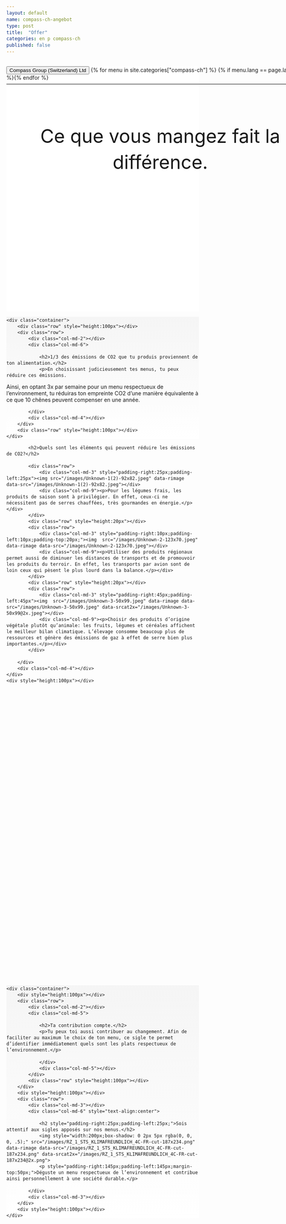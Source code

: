 ```yaml
---
layout: default
name: compass-ch-angebot
type: post
title:  "Offer"
categories: en p compass-ch
published: false
---
```

<div id="skrollr-body">
<div style="background-color: #fff;">
	<div class="container-hero container-hero-1 clearfix" style="background-image: url('/images/Unknown(2).jpeg'); background-repeat: no-repeat; background-size: 500px 229px;background-position: 50% 85%;background-color: #fff;height: 640px;">
		<div class="container-hero-content container-hero-content-1 clearfix">
			<div class="container-4 clearfix" style="margin-bottom:-40px;margin-top:30px;width: 960px;height: 46px;border-bottom: 1px solid rgb(0, 0, 0);">
				<button class="text text-5" style="text-align:left" onClick="window.location='/de';" >Compass Group (Switzerland) Ltd</button>
				{% for menu in site.categories["compass-ch"] %}
				{% if menu.lang == page.lang %}
				<button class="_button" style="float:right;margin-left:20px;margin-top:8px;font-size:0.95em" onClick="window.location='{{menu.url}}';">{{menu.title}}</button>
				{% endif %}{% endfor %}
			</div>
			<div style="line-height: 1.38;clear: both;width: 636px;margin: 120px 0 0 16.83268%;border-radius: 3px;background-color: rgba(255, 255, 255, 0);font-size: 3.5em;text-align: center;float: left;">Ce que vous mangez fait la différence.</div>
		</div>
	</div>
</div>

<div style="background: -webkit-linear-gradient(90deg, rgb(255, 255, 255) 0%, rgb(245, 245, 245) 100%) rgb(222, 222, 222);">
	
	<div class="container">
		<div class="row" style="height:100px"></div>
		<div class="row">
			<div class="col-md-2"></div>
			<div class="col-md-6">
		  
				<h2>1/3 des émissions de CO2 que tu produis proviennent de ton alimentation.</h2>
				<p>En choisissant judicieusement tes menus, tu peux réduire ces émissions.
Ainsi, en optant 3x par semaine pour un menu respectueux de l’environnement, tu réduiras ton empreinte CO2 d’une manière équivalente à ce que 10 chênes peuvent compenser en une année.</p>
	  
			</div>
			<div class="col-md-4"></div>
		</div>
		<div class="row" style="height:100px"></div>
	</div>
</div>
		

<div class="container"  id="dragons">
	<div class="row">
		<div class="col-md-2"></div>
		<div class="col-md-6">
		  
			<h2>Quels sont les éléments qui peuvent réduire les émissions de CO2?</h2>
	        
			<div class="row">
				<div class="col-md-3" style="padding-right:25px;padding-left:25px"><img src="/images/Unknown-1(2)-92x82.jpeg" data-rimage data-src="/images/Unknown-1(2)-92x82.jpeg"></div>
				<div class="col-md-9"><p>Pour les légumes frais, les produits de saison sont à privilégier. En effet, ceux-ci ne nécessitent pas de serres chauffées, très gourmandes en énergie.</p></div>
			</div>
			<div class="row" style="height:20px"></div>
			<div class="row">
				<div class="col-md-3" style="padding-right:10px;padding-left:10px;padding-top:20px;"><img  src="/images/Unknown-2-123x70.jpeg" data-rimage data-src="/images/Unknown-2-123x70.jpeg"></div>
				<div class="col-md-9"><p>Utiliser des produits régionaux permet aussi de diminuer les distances de transports et de promouvoir les produits du terroir. En effet, les transports par avion sont de loin ceux qui pèsent le plus lourd dans la balance.</p></div>
			</div>
			<div class="row" style="height:20px"></div>
			<div class="row">
				<div class="col-md-3" style="padding-right:45px;padding-left:45px"><img  src="/images/Unknown-3-50x99.jpeg" data-rimage data-src="/images/Unknown-3-50x99.jpeg" data-srcat2x="/images/Unknown-3-50x99@2x.jpeg"></div>
				<div class="col-md-9"><p>Choisir des produits d’origine végétale plutôt qu’animale: les fruits, légumes et céréales affichent le meilleur bilan climatique. L’élevage consomme beaucoup plus de ressources et génère des émissions de gaz à effet de serre bien plus importantes.</p></div>
			</div>
	        
		</div>
		<div class="col-md-4"></div>
	</div>
	<div style="height:100px"></div>
</div>


<div class="gap gap-100" style="background-image: url('/images/unsplash_52c2d2aad1576_1(2).jpg');background-position: 50% 50%;background-repeat: no-repeat;background-size: 1500px 722px;height:760px;"></div>


<div style="background: -webkit-linear-gradient(90deg, rgb(255, 255, 255) 0%, rgb(245, 245, 245) 100%) rgb(222, 222, 222);">
	
	<div class="container">
		<div style="height:100px"></div>
		<div class="row">
			<div class="col-md-2"></div>
			<div class="col-md-5">
		  
				<h2>Ta contribution compte.</h2>
				<p>Tu peux toi aussi contribuer au changement. Afin de faciliter au maximum le choix de ton menu, ce sigle te permet d’identifier immédiatement quels sont les plats respectueux de l’environnement.</p>
	  
				</div>
				<div class="col-md-5"></div>
			</div>
			<div class="row" style="height:100px"></div>
		</div>
		<div style="height:100px"></div>
		<div class="row">
			<div class="col-md-3"></div>
			<div class="col-md-6" style="text-align:center">
		  
				<h2 style="padding-right:25px;padding-left:25px;">Sois attentif aux sigles apposés sur nos menus.</h2>
				<img style="width:200px;box-shadow: 0 2px 5px rgba(0, 0, 0, .5);" src="/images/RZ_1_STS_KLIMAFREUNDLICH_4C-FR-cut-187x234.png" data-rimage data-src="/images/RZ_1_STS_KLIMAFREUNDLICH_4C-FR-cut-187x234.png" data-srcat2x="/images/RZ_1_STS_KLIMAFREUNDLICH_4C-FR-cut-187x234@2x.png">
				<p style="padding-right:145px;padding-left:145px;margin-top:50px;">Déguste un menu respectueux de l’environnement et contribue ainsi personnellement à une société durable.</p>
	  
			</div>
			<div class="col-md-3"></div>
		</div>
		<div style="height:100px"></div>
	</div>
</div>

<div
class="parallax-image-wrapper parallax-image-wrapper-100"
data-anchor-target="#dragons + .gap"
data-bottom-top="transform:translate3d(0px, 200%, 0px)"
data-top-bottom="transform:translate3d(0px, 0%, 0px)">

<div
class="parallax-image parallax-image-100"
style="background-image:url(/images/unsplash_52c2d2aad1576_1(2).jpg)"
data-anchor-target="#dragons + .gap"
data-bottom-top="transform: translate3d(0px, -80%, 0px);"
data-top-bottom="transform: translate3d(0px, 80%, 0px);"
></div>
<!--the +/-80% translation can be adjusted to control the speed difference of the image-->
</div>

<style type="text/css">

.parallax-image-wrapper {
	position:fixed;
	left:0;
	width:100%;
	overflow:hidden;
}


.parallax-image-wrapper-100 {
	height:100%;
	top:-100%;
}

.parallax-image {
	display:none;
	position:absolute;
	bottom:0;
	left:0;
	width:100%;
	background-repeat:no-repeat;
	background-position:center;
	background-size:cover;
}


.parallax-image-100 {
	height:100%;
	top:0;
}

</style>
